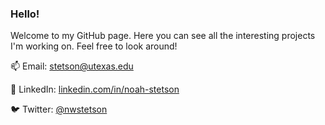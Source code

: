 ### Hello!

Welcome to my GitHub page. Here you can see all the interesting projects I'm working on. Feel free to look around!

 📫 Email: [stetson@utexas.edu](kstetson@utexas.edu)
 
 🤝 LinkedIn: [linkedin.com/in/noah-stetson](https://linkedin.com/in/noah-stetson)
 
 🐦 Twitter: [@nwstetson](https://twitter.com/NWStetson)

<!--
Once website is done:

💻 Website (work in-progress): [nwstetson.github.io](https://nwstetson.github.io)

-->
